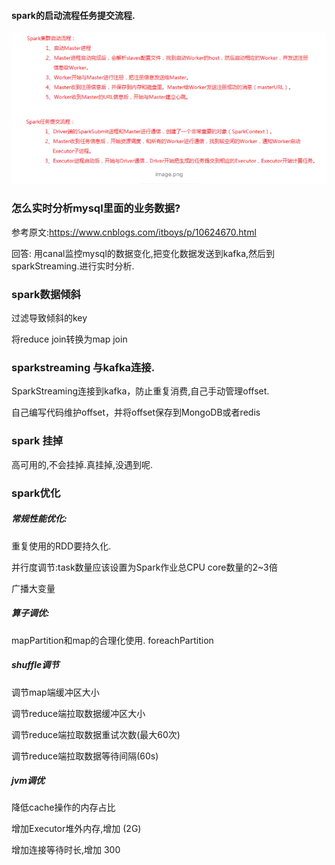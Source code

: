 #### spark的启动流程任务提交流程.

![image-20200429091930623](../../image-md/image-20200429091930623.png)



### 怎么实时分析mysql里面的业务数据?

参考原文:https://www.cnblogs.com/itboys/p/10624670.html

回答: 用canal监控mysql的数据变化,把变化数据发送到kafka,然后到sparkStreaming.进行实时分析.



### spark数据倾斜

过滤导致倾斜的key

将reduce join转换为map join



### sparkstreaming  与kafka连接.

 SparkStreaming连接到kafka，防止重复消费,自己手动管理offset.

自己编写代码维护offset，并将offset保存到MongoDB或者redis



### spark 挂掉 

高可用的,不会挂掉.真挂掉,没遇到呢.



### spark优化

##### 常规性能优化:

重复使用的RDD要持久化.

并行度调节:task数量应该设置为Spark作业总CPU core数量的2~3倍

广播大变量

##### 算子调优:

mapPartition和map的合理化使用. foreachPartition

##### shuffle调节

调节map端缓冲区大小

调节reduce端拉取数据缓冲区大小

调节reduce端拉取数据重试次数(最大60次)

调节reduce端拉取数据等待间隔(60s)

##### jvm调优

降低cache操作的内存占比 

增加Executor堆外内存,增加 (2G)

增加连接等待时长,增加 300

